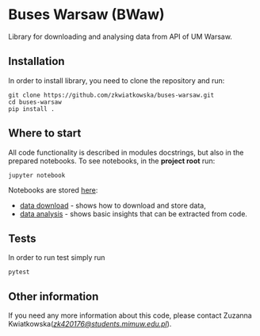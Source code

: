 # Buses Warsaw (BWaw)
Library for downloading and analysing data from API of UM Warsaw. 

## Installation
In order to install library, you need to clone the repository and run:
```shell script
git clone https://github.com/zkwiatkowska/buses-warsaw.git
cd buses-warsaw
pip install .
```

## Where to start
All code functionality is described in modules docstrings, but also in the prepared notebooks.
To see notebooks, in the **project root** run:
```shell script
jupyter notebook
```
Notebooks are stored [here](examples/notebooks):
- [data download](examples/notebooks/downloading_data.ipynb) - shows how to download and store data,
- [data analysis](examples/notebooks/data_analysis.ipynb) - shows basic insights that can be extracted from code.

## Tests
In order to run test simply run
```shell script
pytest
```

## Other information
If you need any more information about this code, please contact Zuzanna Kwiatkowska(*zk420176@students.mimuw.edu.pl*).